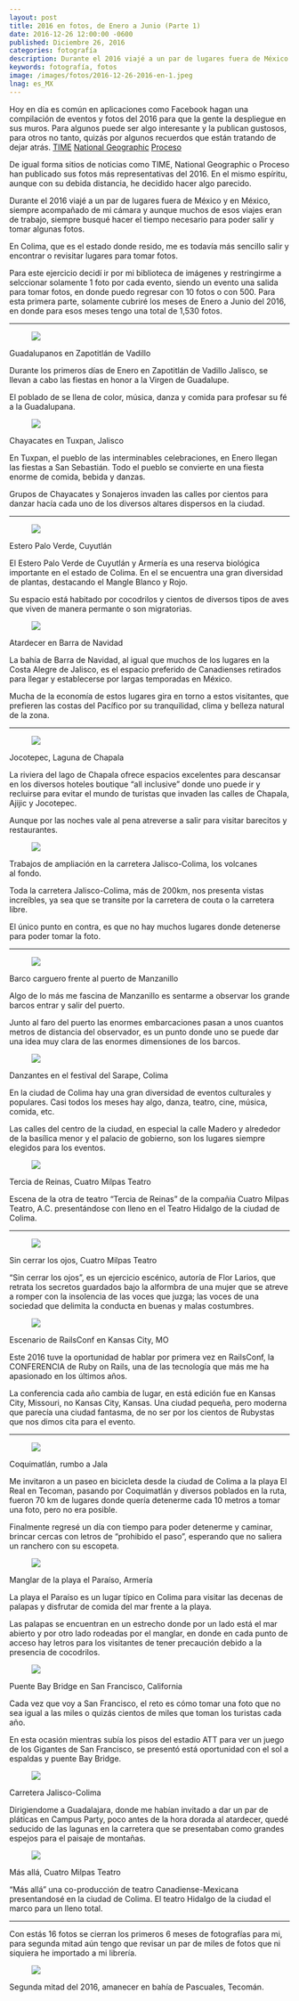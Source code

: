 ```yaml
---
layout: post
title: 2016 en fotos, de Enero a Junio (Parte 1)
date: 2016-12-26 12:00:00 -0600
published: Diciembre 26, 2016
categories: fotografía
description: Durante el 2016 viajé a un par de lugares fuera de México y en México, siempre acompañado de mi cámara y aunque muchos de esos viajes eran de trabajo, siempre busqué hacer el tiempo necesario para poder salir y tomar algunas fotos
keywords: fotografía, fotos
image: /images/fotos/2016-12-26-2016-en-1.jpeg
lnag: es_MX
---
```


Hoy en día es común en aplicaciones como Facebook hagan una compilación de eventos y fotos del 2016 para que la gente la despliegue en sus muros. Para algunos puede ser algo interesante y la publican gustosos, para otros no tanto, quizás por algunos recuerdos que están tratando de dejar atrás.
<a href='http://time.com/top-100-photos-2016/' target='_blank'>TIME</a>
<a href='http://www.nationalgeographic.com/photography/best-photos-2016/' target='_blank'>National Geographic</a>
<a href='http://imagenes2016.proceso.com.mx' target='_blank'>Proceso</a>

De igual forma sitios de noticias como TIME, National Geographic o Proceso han publicado sus fotos más representativas del 2016. En el mismo espíritu, aunque con su debida distancia, he decidido hacer algo parecido.

Durante el 2016 viajé a un par de lugares fuera de México y en México, siempre acompañado de mi cámara y aunque muchos de esos viajes eran de trabajo, siempre busqué hacer el tiempo necesario para poder salir y tomar algunas fotos.

En Colima, que es el estado donde resido, me es todavía más sencillo salir y encontrar o revisitar lugares para tomar fotos.

Para este ejercicio decidí ir por mi biblioteca de imágenes y restringirme a selccionar solamente 1 foto por cada evento, siendo un evento una salida para tomar fotos, en donde puedo regresar con 10 fotos o con 500. Para esta primera parte, solamente cubriré los meses de Enero a Junio del 2016, en donde para esos meses tengo una total de 1,530 fotos.

<hr/>
<div class="gallery">
  <figure>
    <img src="{{ '/images/fotos/2016-12-26-2016-en-2.jpeg' }}" loading="lazy" />
  </figure>
  <p class="font-sans text-sm italic">Guadalupanos en Zapotitlán de Vadillo</p>
</div>

Durante los primeros días de Enero en Zapotitlán de Vadillo Jalisco, se llevan a cabo las fiestas en honor a la Virgen de Guadalupe.

El poblado de se llena de color, música, danza y comida para profesar su fé a la Guadalupana.
<div class="gallery">
  <figure>
    <img src="{{ '/images/fotos/2016-12-26-2016-en-3.jpeg' }}" loading="lazy" />
  </figure>
  <p class="font-sans text-sm italic">Chayacates en Tuxpan, Jalisco</p>
</div>

En Tuxpan, el pueblo de las interminables celebraciones, en Enero llegan las fiestas a San Sebastián. Todo el pueblo se convierte en una fiesta enorme de comida, bebida y danzas.

Grupos de Chayacates y Sonajeros invaden las calles por cientos para danzar hacía cada uno de los diversos altares dispersos en la ciudad.
<hr/>
<div class="gallery">
  <figure>
    <img src="{{ '/images/fotos/2016-12-26-2016-en-4.jpeg' }}" loading="lazy" />
  </figure>
  <p class="font-sans text-sm italic">Estero Palo Verde, Cuyutlán</p>
</div>

El Estero Palo Verde de Cuyutlán y Armería es una reserva biológica importante en el estado de Colima. En el se encuentra una gran diversidad de plantas, destacando el Mangle Blanco y Rojo.

Su espacio está habitado por cocodrilos y cientos de diversos tipos de aves que viven de manera permante o son migratorias.
<div class="gallery">
  <figure>
    <img src="{{ '/images/fotos/2016-12-26-2016-en-5.jpeg' }}" loading="lazy" />
  </figure>
  <p class="font-sans text-sm italic">Atardecer en Barra de Navidad</p>
</div>

La bahía de Barra de Navidad, al igual que muchos de los lugares en la Costa Alegre de Jalisco, es el espacio preferido de Canadienses retirados para llegar y establecerse por largas temporadas en México.

Mucha de la economía de estos lugares gira en torno a estos visitantes, que prefieren las costas del Pacífico por su tranquilidad, clima y belleza natural de la zona.
<hr/>
<div class="gallery">
  <figure>
    <img src="{{ '/images/fotos/2016-12-26-2016-en-6.jpeg' }}" loading="lazy" />
  </figure>
  <p class="font-sans text-sm italic">Jocotepec, Laguna de Chapala</p>
</div>

La riviera del lago de Chapala ofrece espacios excelentes para descansar en los diversos hoteles boutique “all inclusive” donde uno puede ir y recluirse para evitar el mundo de turistas que invaden las calles de Chapala, Ajijic y Jocotepec.

Aunque por las noches vale al pena atreverse a salir para visitar barecitos y restaurantes.
<div class="gallery">
  <figure>
    <img src="{{ '/images/fotos/2016-12-26-2016-en-7.jpeg' }}" loading="lazy" />
  </figure>
  <p class="font-sans text-sm italic">Trabajos de ampliación en la carretera Jalisco-Colima, los volcanes al fondo.</p>
</div>

Toda la carretera Jalisco-Colima, más de 200km, nos presenta vistas increíbles, ya sea que se transite por la carretera de couta o la carretera libre.

El único punto en contra, es que no hay muchos lugares donde detenerse para poder tomar la foto.
<hr/>
<div class="gallery">
  <figure>
    <img src="{{ '/images/fotos/2016-12-26-2016-en-8.jpeg' }}" loading="lazy" />
  </figure>
  <p class="font-sans text-sm italic">Barco carguero frente al puerto de Manzanillo</p>
</div>

Algo de lo más me fascina de Manzanillo es sentarme a observar los grande barcos entrar y salir del puerto.

Junto al faro del puerto las enormes embarcaciones pasan a unos cuantos metros de distancia del observador, es un punto donde uno se puede dar una idea muy clara de las enormes dimensiones de los barcos.

<div class="gallery">
  <figure>
    <img src="{{ '/images/fotos/2016-12-26-2016-en-9.jpeg' }}" loading="lazy" />
  </figure>
  <p class="font-sans text-sm italic">Danzantes en el festival del Sarape, Colima</p>
</div>

En la ciudad de Colima hay una gran diversidad de eventos culturales y populares. Casi todos los meses hay algo, danza, teatro, cine, música, comida, etc.

Las calles del centro de la ciudad, en especial la calle Madero y alrededor de la basílica menor y el palacio de gobierno, son los lugares siempre elegidos para los eventos.

<div class="gallery">
  <figure>
    <img src="{{ '/images/fotos/2016-12-26-2016-en-10.jpeg' }}" loading="lazy" />
  </figure>
  <p class="font-sans text-sm italic">Tercia de Reinas, Cuatro Milpas Teatro</p>
</div>

Escena de la otra de teatro “Tercia de Reinas” de la compañia Cuatro Milpas Teatro, A.C. presentándose con lleno en el Teatro Hidalgo de la ciudad de Colima.
<hr/>
<div class="gallery">
  <figure>
    <img src="{{ '/images/fotos/2016-12-26-2016-en-11.jpeg' }}" loading="lazy" />
  </figure>
  <p class="font-sans text-sm italic">Sin cerrar los ojos, Cuatro Milpas Teatro</p>
</div>

“Sin cerrar los ojos”, es un ejercicio escénico, autoría de Flor Larios, que retrata los secretos guardados bajo la alformbra de una mujer que se atreve a romper con la insolencia de las voces que juzga; las voces de una sociedad que delimita la conducta en buenas y malas costumbres.
<div class="gallery">
  <figure>
    <img src="{{ '/images/fotos/2016-12-26-2016-en-12.jpeg' }}" loading="lazy" />
  </figure>
  <p class="font-sans text-sm italic">Escenario de RailsConf en Kansas City, MO</p>
</div>

Este 2016 tuve la oportunidad de hablar por primera vez en RailsConf, la CONFERENCIA de Ruby on Rails, una de las tecnología que más me ha apasionado en los últimos años.

La conferencia cada año cambia de lugar, en está edición fue en Kansas City, Missouri, no Kansas City, Kansas. Una ciudad pequeña, pero moderna que parecía una ciudad fantasma, de no ser por los cientos de Rubystas que nos dimos cita para el evento.
<hr/>
<div class="gallery">
  <figure>
    <img src="{{ '/images/fotos/2016-12-26-2016-en-13.jpeg' }}" loading="lazy" />
  </figure>
  <p class="font-sans text-sm italic">Coquimatlán, rumbo a Jala</p>
</div>

Me invitaron a un paseo en bicicleta desde la ciudad de Colima a la playa El Real en Tecoman, pasando por Coquimatlán y diversos poblados en la ruta, fueron 70 km de lugares donde quería detenerme cada 10 metros a tomar una foto, pero no era posible.

Finalmente regresé un día con tiempo para poder detenerme y caminar, brincar cercas con letros de “prohibido el paso”, esperando que no saliera un ranchero con su escopeta.
<div class="gallery">
  <figure>
    <img src="{{ '/images/fotos/2016-12-26-2016-en-14.jpeg' }}" loading="lazy" />
  </figure>
  <p class="font-sans text-sm italic">Manglar de la playa el Paraíso, Armería</p>
</div>

La playa el Paraíso es un lugar típico en Colima para visitar las decenas de palapas y disfrutar de comida del mar frente a la playa.

Las palapas se encuentran en un estrecho donde por un lado está el mar abierto y por otro lado rodeadas por el manglar, en donde en cada punto de acceso hay letros para los visitantes de tener precaución debido a la presencia de cocodrilos.
<div class="gallery">
  <figure>
    <img src="{{ '/images/fotos/2016-12-26-2016-en-15.jpeg' }}" loading="lazy" />
  </figure>
  <p class="font-sans text-sm italic">Puente Bay Bridge en San Francisco, California</p>
</div>

Cada vez que voy a San Francisco, el reto es cómo tomar una foto que no sea igual a las miles o quizás cientos de miles que toman los turistas cada año.

En esta ocasión mientras subía los pisos del estadio ATT para ver un juego de los Gigantes de San Francisco, se presentó está oportunidad con el sol a espaldas y puente Bay Bridge.
<div class="gallery">
  <figure>
    <img src="{{ '/images/fotos/2016-12-26-2016-en-16.jpeg' }}" loading="lazy" />
  </figure>
  <p class="font-sans text-sm italic">Carretera Jalisco-Colima</p>
</div>

Dirigiendome a Guadalajara, donde me habían invitado a dar un par de pláticas en Campus Party, poco antes de la hora dorada al atardecer, quedé seducido de las lagunas en la carretera que se presentaban como grandes espejos para el paisaje de montañas.
<div class="gallery">
  <figure>
    <img src="{{ '/images/fotos/2016-12-26-2016-en-17.jpeg' }}" loading="lazy" />
  </figure>
  <p class="font-sans text-sm italic">Más allá, Cuatro Milpas Teatro</p>
</div>

“Más allá” una co-producción de teatro Canadiense-Mexicana presentandosé en la ciudad de Colima. El teatro Hidalgo de la ciudad el marco para un lleno total.
<hr/>
Con estás 16 fotos se cierran los primeros 6 meses de fotografías para mi, para segunda mitad aún tengo que revisar un par de miles de fotos que ni siquiera he importado a mi librería.
<div class="gallery">
  <figure>
    <img src="{{ '/images/fotos/2016-12-26-2016-en-18.jpeg' }}" loading="lazy" />
  </figure>
  <p class="font-sans text-sm italic">Segunda mitad del 2016, amanecer en bahía de Pascuales, Tecomán.</p>
</div>
